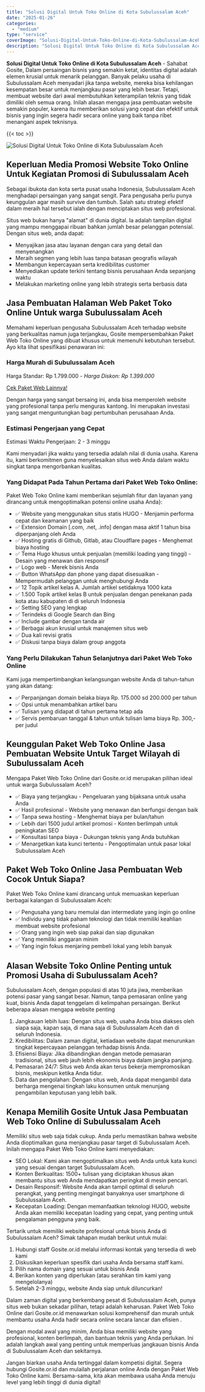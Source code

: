 ```yaml
---
title: "Solusi Digital Untuk Toko Online di Kota Subulussalam Aceh"
date: "2025-01-26"
categories: 
  - "medium"
type: "service"
coverImage: "Solusi-Digital-Untuk-Toko-Online-di-Kota-Subulussalam-Aceh.png"
description: "Solusi Digital Untuk Toko Online di Kota Subulussalam Aceh. Jangan biarkan usaha Anda tertinggal dalam kompetisi digital. Segera hubungi Gosite.or.id dan mul..."
---
```


**Solusi Digital Untuk Toko Online di Kota Subulussalam Aceh** - Sahabat Gosite, Dalam persaingan bisnis yang semakin ketat, identitas digital adalah elemen krusial untuk menarik pelanggan. Banyak pelaku usaha di Subulussalam Aceh menyadari jika tanpa website, mereka bisa kehilangan kesempatan besar untuk menjangkau pasar yang lebih besar. Tetapi, membuat website dari awal membutuhkan keterampilan teknis yang tidak dimiliki oleh semua orang. Inilah alasan mengapa jasa pembuatan website semakin populer, karena itu memberikan solusi yang cepat dan efektif untuk bisnis yang ingin segera hadir secara online yang baik tanpa ribet menangani aspek teknisnya.

{{< toc >}}

![Solusi Digital Untuk Toko Online di Kota Subulussalam Aceh](/images/medium/Solusi-Digital-Untuk-Toko-Online-di-Kota-Subulussalam-Aceh.png)

## Keperluan Media Promosi Website Toko Online Untuk Kegiatan Promosi di Subulussalam Aceh

Sebagai ibukota dan kota serta pusat usaha Indonesia, Subulussalam Aceh menghadapi persaingan yang sangat sengit. Para pengusaha perlu punya keunggulan agar masih survive dan tumbuh. Salah satu strategi efektif dalam meraih hal tersebut ialah dengan menciptakan situs web profesional.

Situs web bukan hanya "alamat" di dunia digital. Ia adalah tampilan digital yang mampu menggapai ribuan bahkan jumlah besar pelanggan potensial. Dengan situs web, anda dapat:

- Menyajikan jasa atau layanan dengan cara yang detail dan menyenangkan
- Meraih segmen yang lebih luas tanpa batasan geografis wilayah
- Membangun kepercayaan serta kredibilitas customer
- Menyediakan update terkini tentang bisnis perusahaan Anda sepanjang waktu
- Melakukan marketing online yang lebih strategis serta berbasis data

## Jasa Pembuatan Halaman Web Paket Toko Online Untuk warga Subulussalam Aceh

Memahami keperluan pengusaha Subulussalam Aceh terhadap website yang berkualitas namun juga terjangkau, Gosite mempersembahkan Paket Web Toko Online yang dibuat khusus untuk memenuhi kebutuhan tersebut. Ayo kita lihat spesifikasi penawaran ini:

### Harga Murah di Subulussalam Aceh

<a class="cta-button">Harga Standar: Rp 1.799.000 - <em>Harga Diskon: Rp 1.399.000</em></a>

<a href="/jasa-web/" class="cta-button">Cek Paket Web Lainnya!</a>

Dengan harga yang sangat bersaing ini, anda bisa memperoleh website yang profesional tanpa perlu menguras kantong. Ini merupakan investasi yang sangat menguntungkan bagi pertumbuhan perusahaan Anda.

### Estimasi Pengerjaan yang Cepat

Estimasi Waktu Pengerjaan: 2 - 3 minggu

Kami menyadari jika waktu yang tersedia adalah nilai di dunia usaha. Karena itu, kami berkomitmen guna menyelesaikan situs web Anda dalam waktu singkat tanpa mengorbankan kualitas.

### Yang Didapat Pada Tahun Pertama dari Paket Web Toko Online:

Paket Web Toko Online kami memberikan sejumlah fitur dan layanan yang dirancang untuk mengoptimalkan potensi online usaha Anda}:

- ✅ Website yang menggunakan situs statis HUGO - Menjamin performa cepat dan keamanan yang baik
- ✅ Extension Domain \[.com, .net, .info\] dengan masa aktif 1 tahun bisa diperpanjang oleh Anda
- ✅ Hosting gratis di Github, Gitlab, atau Cloudflare pages - Menghemat biaya hosting
- ✅ Tema Hugo khusus untuk penjualan (memiliki loading yang tinggi) - Desain yang menawan dan responsif
- ✅ Logo web - Merek bisnis Anda
- ✅ Button WhatsApp dan phone yang dapat disesuaikan - Mempermudah pelanggan untuk menghubungi Anda
- ✅ 12 Topik artikel kelas A. Jumlah artikel setidaknya 1000 kata
- ✅ 1.500 Topik artikel kelas B untuk penjualan dengan penekanan pada kota atau kabupaten di di seluruh Indonesia
- ✅ Setting SEO yang lengkap
- ✅ Terindeks di Google Search dan Bing
- ✅ Include gambar dengan tanda air
- ✅ Berbagai akun krusial untuk manajemen situs web
- ✅ Dua kali revisi gratis
- ✅ Diskusi tanpa biaya dalam group anggota

### Yang Perlu Dilakukan Tahun Selanjutnya dari Paket Web Toko Online

Kami juga mempertimbangkan kelangsungan website Anda di tahun-tahun yang akan datang:

- ✅ Perpanjangan domain belaka biaya Rp. 175.000 sd 200.000 per tahun
- ✅ Opsi untuk menambahkan artikel baru
- ✅ Tulisan yang didapat di tahun pertama tetap ada
- ✅ Servis pembaruan tanggal & tahun untuk tulisan lama biaya Rp. 300,- per judul

## Keunggulan Paket Web Toko Online Jasa Pembuatan Website Untuk Target Wilayah di Subulussalam Aceh

Mengapa Paket Web Toko Online dari Gosite.or.id merupakan pilihan ideal untuk warga Subulussalam Aceh?

- ✅ Biaya yang terjangkau - Pengeluaran yang bijaksana untuk usaha Anda
- ✅ Hasil profesional - Website yang menawan dan berfungsi dengan baik
- ✅ Tanpa sewa hosting - Menghemat biaya per bulan/tahun
- ✅ Lebih dari 1500 judul artikel promosi - Konten berlimpah untuk peningkatan SEO
- ✅ Konsultasi tanpa biaya - Dukungan teknis yang Anda butuhkan
- ✅ Menargetkan kata kunci tertentu - Pengoptimalan untuk pasar lokal Subulussalam Aceh

## Paket Web Toko Online Jasa Pembuatan Web Cocok Untuk Siapa?

Paket Web Toko Online kami dirancang untuk memuaskan keperluan berbagai kalangan di Subulussalam Aceh:

- ✅ Pengusaha yang baru memulai dan intermediate yang ingin go online
- ✅ Individu yang tidak paham teknologi dan tidak memiliki keahlian membuat website profesional
- ✅ Orang yang ingin web siap pakai dan siap digunakan
- ✅ Yang memiliki anggaran minim
- ✅ Yang ingin fokus menjaring pembeli lokal yang lebih banyak

## Alasan Website Toko Online Penting untuk Promosi Usaha di Subulussalam Aceh?

Subulussalam Aceh, dengan populasi di atas 10 juta jiwa, memberikan potensi pasar yang sangat besar. Namun, tanpa pemasaran online yang kuat, bisnis Anda dapat tenggelam di kelimpahan persaingan. Berikut beberapa alasan mengapa website penting

1. Jangkauan lebih luas: Dengan situs web, usaha Anda bisa diakses oleh siapa saja, kapan saja, di mana saja di Subulussalam Aceh dan di seluruh Indonesia.
2. Kredibilitas: Dalam zaman digital, ketiadaan website dapat menurunkan tingkat kepercayaan pelanggan terhadap bisnis Anda.
3. Efisiensi Biaya: Jika dibandingkan dengan metode pemasaran tradisional, situs web jauh lebih ekonomis biaya dalam jangka panjang.
4. Pemasaran 24/7: Situs web Anda akan terus bekerja mempromosikan bisnis, meskipun ketika Anda tidur.
5. Data dan pengolahan: Dengan situs web, Anda dapat mengambil data berharga mengenai tingkah laku konsumen untuk menunjang pengambilan keputusan yang lebih baik.

## Kenapa Memilih Gosite Untuk Jasa Pembuatan Web Toko Online di Subulussalam Aceh

Memiliki situs web saja tidak cukup. Anda perlu memastikan bahwa website Anda dioptimalkan guna menjangkau pasar target di Subulussalam Aceh. Inilah mengapa Paket Web Toko Online kami menyediakan:

- SEO Lokal: Kami akan mengoptimalkan situs web Anda untuk kata kunci yang sesuai dengan target Subulussalam Aceh.
- Konten Berkualitas: 1500+ tulisan yang diciptakan khusus akan membantu situs web Anda mendapatkan peringkat di mesin pencari.
- Desain Responsif: Website Anda akan tampil optimal di seluruh perangkat, yang penting mengingat banyaknya user smartphone di Subulussalam Aceh.
- Kecepatan Loading: Dengan memanfaatkan teknologi HUGO, website Anda akan memiliki kecepatan loading yang cepat, yang penting untuk pengalaman pengguna yang baik.

Tertarik untuk memiliki website profesional untuk bisnis Anda di Subulussalam Aceh? Simak tahapan mudah berikut untuk mulai:

1. Hubungi staff Gosite.or.id melalui informasi kontak yang tersedia di web kami
2. Diskusikan keperluan spesifik dari usaha Anda bersama staff kami.
3. Pilih nama domain yang sesuai untuk bisnis Anda
4. Berikan konten yang diperlukan (atau serahkan tim kami yang mengelolanya)
5. Setelah 2-3 minggu, website Anda siap untuk diluncurkan!

Dalam zaman digital yang berkembang pesat di Subulussalam Aceh, punya situs web bukan sekadar pilihan, tetapi adalah keharusan. Paket Web Toko Online dari Gosite.or.id menawarkan solusi komprehensif dan murah untuk membantu usaha Anda hadir secara online secara lancar dan efisien .

Dengan modal awal yang minim, Anda bisa memiliki website yang profesional, konten berlimpah, dan bantuan teknis yang Anda perlukan. Ini adalah langkah awal yang penting untuk memperluas jangkauan bisnis Anda di Subulussalam Aceh dan sekitarnya.

Jangan biarkan usaha Anda tertinggal dalam kompetisi digital. Segera hubungi Gosite.or.id dan mulailah perjalanan online Anda dengan Paket Web Toko Online kami. Bersama-sama, kita akan membawa usaha Anda menuju level yang lebih tinggi di dunia digital!